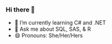 ### Hi there 👋
- 🌱 I’m currently learning C# and .NET
- 💬 Ask me about SQL, SAS, & R
- 😄 Pronouns: She/Her/Hers
<!--
**LigerExpress/LigerExpress** is a ✨ _special_ ✨ repository because its `README.md` (this file) appears on your GitHub profile.

Here are some ideas to get you started:

- 🔭 I’m currently working on ...
- 🌱 I’m currently learning ...
- 👯 I’m looking to collaborate on ...
- 🤔 I’m looking for help with ...
- 💬 Ask me about ...
- 📫 How to reach me: ...
- 😄 Pronouns: ...
- ⚡ Fun fact: ...
-->
